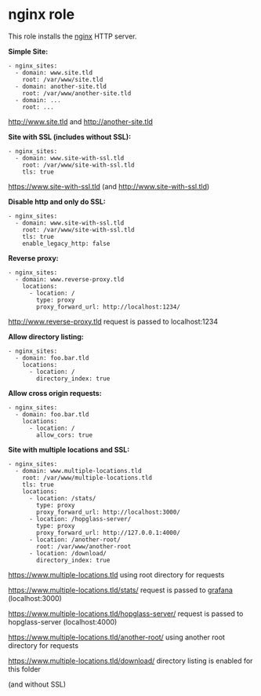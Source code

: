 # nginx role

This role installs the [nginx](http://nginx.org/) HTTP server.

**Simple Site:**

    - nginx_sites:
      - domain: www.site.tld
        root: /var/www/site.tld
      - domain: another-site.tld
        root: /var/www/another-site.tld
      - domain: ...
        root: ...

http://www.site.tld and http://another-site.tld

**Site with SSL (includes without SSL):**

    - nginx_sites:
      - domain: www.site-with-ssl.tld
        root: /var/www/site-with-ssl.tld
        tls: true

https://www.site-with-ssl.tld
(and http://www.site-with-ssl.tld)

**Disable http and only do SSL:**

    - nginx_sites:
      - domain: www.site-with-ssl.tld
        root: /var/www/site-with-ssl.tld
        tls: true
        enable_legacy_http: false

**Reverse proxy:**

    - nginx_sites:
      - domain: www.reverse-proxy.tld
        locations:
          - location: /
            type: proxy
            proxy_forward_url: http://localhost:1234/

http://www.reverse-proxy.tld request is passed to localhost:1234

**Allow directory listing:**

    - nginx_sites:
      - domain: foo.bar.tld
        locations:
          - location: /
            directory_index: true

**Allow cross origin requests:**

    - nginx_sites:
      - domain: foo.bar.tld
        locations:
          - location: /
            allow_cors: true

**Site with multiple locations and SSL:**

    - nginx_sites:
      - domain: www.multiple-locations.tld
        root: /var/www/multiple-locations.tld
        tls: true
        locations:
          - location: /stats/
            type: proxy
            proxy_forward_url: http://localhost:3000/
          - location: /hopglass-server/
            type: proxy
            proxy_forward_url: http://127.0.0.1:4000/
          - location: /another-root/
            root: /var/www/another-root
          - location: /download/
            directory_index: true

https://www.multiple-locations.tld using root directory for requests

https://www.multiple-locations.tld/stats/ request is passed to [grafana](grafana.md) (localhost:3000)

https://www.multiple-locations.tld/hopglass-server/ request is passed to hopglass-server (localhost:4000)

https://www.multiple-locations.tld/another-root/ using another root directory for requests

https://www.multiple-locations.tld/download/ directory listing is enabled for this folder

(and without SSL)
